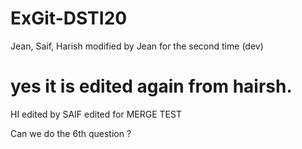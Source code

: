 # ExGit-DSTI20
Jean, Saif, Harish
modified by Jean for the second time (dev)
# yes it is edited again from hairsh.
HI
edited by SAIF
edited for MERGE TEST

Can we do the 6th question ?

